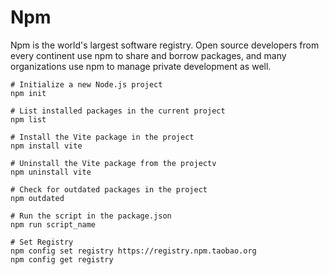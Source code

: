 # Npm

Npm is the world's largest software registry. Open source developers from every continent use npm to share and borrow packages, and many organizations use npm to manage private development as well.

```shell
# Initialize a new Node.js project
npm init

# List installed packages in the current project
npm list

# Install the Vite package in the project
npm install vite

# Uninstall the Vite package from the projectv
npm uninstall vite

# Check for outdated packages in the project
npm outdated

# Run the script in the package.json
npm run script_name

# Set Registry
npm config set registry https://registry.npm.taobao.org
npm config get registry
```

